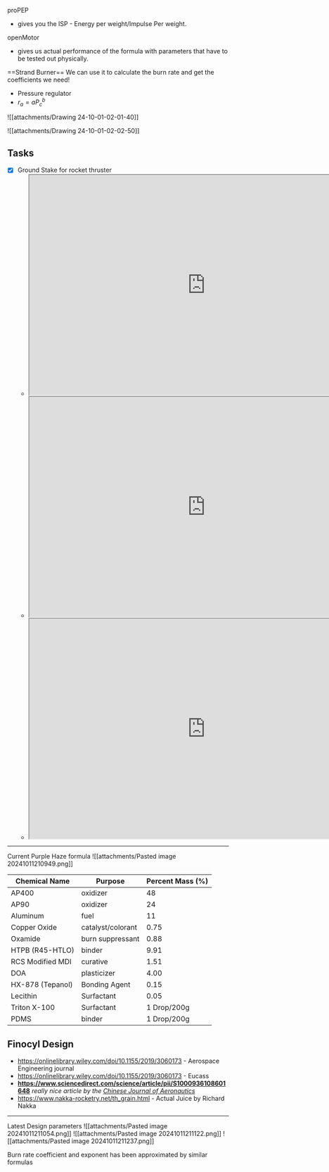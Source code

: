 
proPEP
- gives you the ISP - Energy per weight/Impulse Per weight.

openMotor
- gives us actual performance of the formula with parameters that have to be tested out physically.



==Strand Burner==
We can use it to calculate the burn rate and get the coefficients we need!

- Pressure regulator
- $r_a=aP_c^b$



![[attachments/Drawing 24-10-01-02-01-40]]

![[attachments/Drawing 24-10-01-02-02-50]]


## Tasks
- [x] Ground Stake for rocket thruster
	- <center><iframe width="800" height="500" src="  https://www.amazon.com/dp/B09P2SGPZ2 "></iframe></center>
	- <center><iframe width="800" height="500" src="  https://www.amazon.com/12inch-Stakes-Ground-Anchors-Trampoline/dp/B0CZ3WPT1K/ref=sr_1_5?sr=8-5 "></iframe></center>
	- <center><iframe width="800" height="500" src=" https://www.amazon.com/dp/B07FG7WPDW "></iframe></center>

---

Current Purple Haze formula
![[attachments/Pasted image 20241011210949.png]]


| Chemical Name    | Purpose           | Percent Mass (%) |
| ---------------- | ----------------- | ---------------- |
| AP400            | oxidizer          | 48               |
| AP90             | oxidizer          | 24               |
| Aluminum         | fuel              | 11               |
| Copper Oxide     | catalyst/colorant | 0.75             |
| Oxamide          | burn suppressant  | 0.88             |
| HTPB (R45-HTLO)  | binder            | 9.91             |
| RCS Modified MDI | curative          | 1.51             |
| DOA              | plasticizer       | 4.00             |
| HX-878 (Tepanol) | Bonding Agent     | 0.15             |
| Lecithin         | Surfactant        | 0.05             |
| Triton X-100     | Surfactant        | 1 Drop/200g      |
| PDMS             | binder            | 1 Drop/200g      |


## Finocyl Design
- https://onlinelibrary.wiley.com/doi/10.1155/2019/3060173 - Aerospace Engineering journal
- https://onlinelibrary.wiley.com/doi/10.1155/2019/3060173 - Eucass
- **https://www.sciencedirect.com/science/article/pii/S1000936108601648** *really nice article by the [Chinese Journal of Aeronautics](https://www.sciencedirect.com/journal/chinese-journal-of-aeronautics "Go to Chinese Journal of Aeronautics on ScienceDirect")*
- https://www.nakka-rocketry.net/th_grain.html - Actual Juice by Richard Nakka

---
Latest Design parameters
![[attachments/Pasted image 20241011211054.png]]
![[attachments/Pasted image 20241011211122.png]]
![[attachments/Pasted image 20241011211237.png]]

Burn rate coefficient and exponent has been approximated by similar formulas
